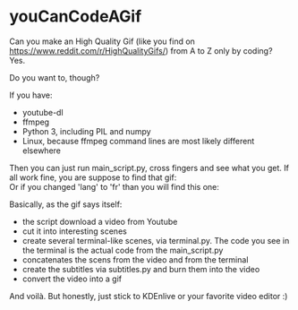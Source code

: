 # youCanCodeAGif
Can you make an High Quality Gif (like you find on https://www.reddit.com/r/HighQualityGifs/) from A to Z only by coding?  
Yes.

Do you want to, though?  

If you have:  
- youtube-dl
- ffmpeg
- Python 3, including PIL and numpy
- Linux, because ffmpeg command lines are most likely different elsewhere

Then you can just run main_script.py, cross fingers and see what you get.
If all work fine, you are suppose to find that gif:  
Or if you changed 'lang' to 'fr' than you will find this one:  

Basically, as the gif says itself:
- the script download a video from Youtube
- cut it into interesting scenes
- create several terminal-like scenes, via terminal.py. The code you see in the terminal is the actual code from the main_script.py
- concatenates the scens from the video and from the terminal
- create the subtitles via subtitles.py and burn them into the video
- convert the video into a gif

And voilà.
But honestly, just stick to KDEnlive or your favorite video editor :)

